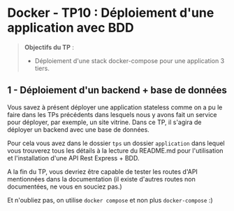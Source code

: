 # Docker - TP10 : Déploiement d'une application avec BDD
> **Objectifs du TP** :
>- Déploiement d'une stack docker-compose pour une application 3 tiers. 
>

## 1 - Déploiement d'un backend + base de données

Vous savez à présent déployer une application stateless comme on a pu le faire dans les TPs précédents dans lesquels nous y avons fait un service pour déployer, par exemple, un site vitrine. 
Dans ce TP, il s'agira de déployer un backend avec une base de données.

Pour cela vous avez dans le dossier `tps` un dossier `application` dans lequel vous trouverez tous les détails à la lecture du README.md pour l'utilisation et l'installation d'une API Rest Express + BDD. 

A la fin du TP, vous devriez être capable de tester les routes d'API mentionnées dans la documentation (il existe d'autres routes non documentées, ne vous en souciez pas.)

Et n'oubliez pas, on utilise `docker compose` et non plus `docker-compose` :) 
